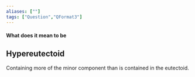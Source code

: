 ```yaml
---
aliases: [""]
tags: ["Question","QFormat3"]
---
```


#### What does it mean to be
## Hypereutectoid
Containing more of the minor component than is contained in the eutectoid.